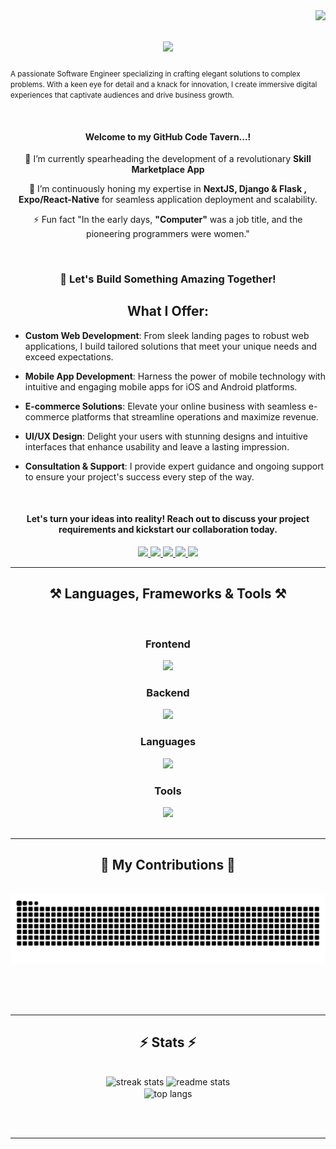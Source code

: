 <img align="right" src="https://komarev.com/ghpvc/?username=Eh1z&color=blueviolet&plastic" />

<h1 align="center">
    <img src="https://readme-typing-svg.herokuapp.com/?font=Righteous&size=35&center=true&vCenter=true&width=500&height=70&duration=4000&lines=Hello+There!+👋;+I'm+Godsent+Oyarekhua!;"/>
</h1>

<small align="center">A passionate Software Engineer  specializing in crafting elegant solutions to complex problems. With a keen eye for detail and a knack for innovation, I create immersive digital experiences that captivate audiences and drive business growth.
</small>
<br/>

<br/>

<div align="center">
<h4>Welcome to my GitHub Code Tavern...!</h4>
     
🔭 I’m currently spearheading the development of a revolutionary **Skill Marketplace App**

🌱 I’m continuously honing my expertise in **NextJS, Django & Flask , Expo/React-Native** for seamless application deployment and scalability.

⚡ Fun fact "In the early days, **"Computer"** was a job title, and the pioneering programmers were women."
 </div>
 <br/>
 
 <div align="center">
    
<h3 align="center"> 🚀 Let's Build Something Amazing Together!</h3>

## What I Offer:
<div align="left">

- **Custom Web Development**: From sleek landing pages to robust web applications, I build tailored solutions that meet your unique needs and exceed expectations.

- **Mobile App Development**: Harness the power of mobile technology with intuitive and engaging mobile apps for iOS and Android platforms.
    
- **E-commerce Solutions**: Elevate your online business with seamless e-commerce platforms that streamline operations and maximize revenue.
    
- **UI/UX Design**: Delight your users with stunning designs and intuitive interfaces that enhance usability and leave a lasting impression.
    
- **Consultation & Support**: I provide expert guidance and ongoing support to ensure your project's success every step of the way.
</div>
<br/>

</div>
 
<div align="center"> 
   <h4>Let's turn your ideas into reality! Reach out to discuss your project requirements and kickstart our collaboration today.</h4>
  <a href="mailto:godsentehiz11@gmail.com">
    <img src="https://img.shields.io/badge/Gmail-333333?style=for-the-badge&logo=gmail&logoColor=red" />
  </a>
  
  <a href=https://twitter.com/GodsentEhiz>
     <img src="https://img.shields.io/badge/twitter-%231DA1F2.svg?&style=for-the-badge&logo=twitter&logoColor=white" />
  </a>
    
 <a href=https://discord.com/users/Eh1z#7745>
     <img src="https://img.shields.io/badge/Discord-7289DA?style=for-the-badge&logo=discord&logoColor=white" />
 </a>  
 
  <a href="https://www.linkedin.com/in/godsentehiz/" target="_blank">
    <img src="https://img.shields.io/badge/LinkedIn-0077B5?style=for-the-badge&logo=linkedin&logoColor=white" target="_blank" />
  </a>
  
  <a href="https://oyarekhua-godsent.netlify.app" target="_blank">
     <img src="https://img.shields.io/badge/Portfolio-FF5722?style=for-the-badge&logo=todoist&logoColor=white" target="_blank" />
<!-- sqlite, safari, google-chrome are other good icon options -->
    
  </a>
</div>

 <hr/>
 
<h2 align="center">⚒️ Languages, Frameworks & Tools ⚒️</h2>
<br/>
<div align="center">
  <h3 align="center">Frontend</h3>
    <img src="https://skillicons.dev/icons?i=nextjs,react,tailwind,figma,redux,vite,express" />

  <h3 align="center">Backend</h3>
    <img src="https://skillicons.dev/icons?i=nodejs,mongo,mysql,postgres,firebase,django,flask" /><br>
  
  <h3 align="center">Languages </h3>
   <img src="https://skillicons.dev/icons?i=c,html,css,sass,js,ts,python,bash,regex" /><br>

  <h3 align="center">Tools</h3>
    <img src="https://skillicons.dev/icons?i=vscode,github,regex,git,docker,netlify,vercel,kubernetes" /><br>
</div>

<br/>
<hr/>

<div align="center">
  <h2>🐍 My Contributions 🐍</h2>
  <br>
  <img alt="snake eating my contributions" src="https://raw.githubusercontent.com/Eh1z/Eh1z/output/github-contribution-grid-snake.svg" />
  
  <br/><br/><br/>
</div>

<hr/>

<h2 align="center">⚡ Stats ⚡</h2>
<br>
<div align=center>
  <img width=390 src="http://github-readme-streak-stats.herokuapp.com//?user=Eh1z&count_private=true&theme=default&border_radius=10" alt="streak stats"/>
  <img width=390 src="https://github-readme-stats.vercel.app/api?username=Eh1z&count_private=true&show_icons=true&theme=default&rank_icon=github&border_radius=10" alt="readme stats" />
  <br/>
  <img width=325 align="center" src="https://github-readme-stats.vercel.app/api/top-langs/?username=Eh1z&hide=HTML&langs_count=12&layout=compact&theme=default&border_radius=10&size_weight=0.5&count_weight=0.5&exclude_repo=github-readme-stats" alt="top langs" />
</div>

<br/><br/>

<hr/>

<br/>





